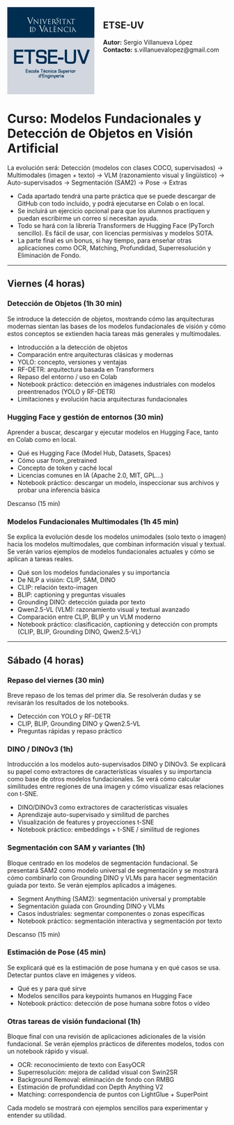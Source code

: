 <div style="display: flex; align-items: flex-start; gap: 20px;">
  <img src="assets/logo_etse.jpg" alt="ETSE-UV Logo" width="200"/>
  <div style="flex: 1;">
    <h2>ETSE-UV</h2>
    <p><strong>Autor:</strong> Sergio Villanueva López<br>
    <strong>Contacto:</strong> s.villanuevalopez@gmail.com</p>
  </div>
</div>


# Curso: Modelos Fundacionales y Detección de Objetos en Visión Artificial

La evolución será: Detección (modelos con clases COCO, supervisados) -> Multimodales (imagen + texto) -> VLM (razonamiento visual y lingüístico) -> Auto-supervisados -> Segmentación (SAM2) -> Pose -> Extras

- Cada apartado tendrá una parte práctica que se puede descargar de GitHub con todo incluido, y podrá ejecutarse en Colab o en local.
- Se incluirá un ejercicio opcional para que los alumnos practiquen y puedan escribirme un correo si necesitan ayuda.
- Todo se hará con la librería Transformers de Hugging Face (PyTorch sencillo). Es fácil de usar, con licencias permisivas y modelos SOTA.
- La parte final es un bonus, si hay tiempo, para enseñar otras aplicaciones como OCR, Matching, Profundidad, Superresolución y Eliminación de Fondo.

---

## Viernes (4 horas)

### Detección de Objetos (1h 30 min)
Se introduce la detección de objetos, mostrando cómo las arquitecturas modernas sientan las bases de los modelos fundacionales de visión y cómo estos conceptos se extienden hacia tareas más generales y multimodales.

- Introducción a la detección de objetos
- Comparación entre arquitecturas clásicas y modernas
- YOLO: concepto, versiones y ventajas
- RF-DETR: arquitectura basada en Transformers
- Repaso del entorno / uso en Colab
- Notebook práctico: detección en imágenes industriales con modelos preentrenados (YOLO y RF-DETR)
- Limitaciones y evolución hacia arquitecturas fundacionales

### Hugging Face y gestión de entornos (30 min)
Aprender a buscar, descargar y ejecutar modelos en Hugging Face, tanto en Colab como en local.

- Qué es Hugging Face (Model Hub, Datasets, Spaces)
- Cómo usar from_pretrained
- Concepto de token y caché local
- Licencias comunes en IA (Apache 2.0, MIT, GPL...)
- Notebook práctico: descargar un modelo, inspeccionar sus archivos y probar una inferencia básica

Descanso (15 min)

### Modelos Fundacionales Multimodales (1h 45 min)
Se explica la evolución desde los modelos unimodales (solo texto o imagen) hacia los modelos multimodales, que combinan información visual y textual. Se verán varios ejemplos de modelos fundacionales actuales y cómo se aplican a tareas reales.

- Qué son los modelos fundacionales y su importancia
- De NLP a visión: CLIP, SAM, DINO
- CLIP: relación texto-imagen
- BLIP: captioning y preguntas visuales
- Grounding DINO: detección guiada por texto
- Qwen2.5-VL (VLM): razonamiento visual y textual avanzado
- Comparación entre CLIP, BLIP y un VLM moderno
- Notebook práctico: clasificación, captioning y detección con prompts (CLIP, BLIP, Grounding DINO, Qwen2.5-VL)

---

## Sábado (4 horas)

### Repaso del viernes (30 min)
Breve repaso de los temas del primer día. Se resolverán dudas y se revisarán los resultados de los notebooks.

- Detección con YOLO y RF-DETR
- CLIP, BLIP, Grounding DINO y Qwen2.5-VL
- Preguntas rápidas y repaso práctico

### DINO / DINOv3 (1h)
Introducción a los modelos auto-supervisados DINO y DINOv3. Se explicará su papel como extractores de características visuales y su importancia como base de otros modelos fundacionales. Se verá cómo calcular similitudes entre regiones de una imagen y cómo visualizar esas relaciones con t-SNE.

- DINO/DINOv3 como extractores de características visuales
- Aprendizaje auto-supervisado y similitud de parches
- Visualización de features y proyecciones t-SNE
- Notebook práctico: embeddings + t-SNE / similitud de regiones

### Segmentación con SAM y variantes (1h)
Bloque centrado en los modelos de segmentación fundacional. Se presentará SAM2 como modelo universal de segmentación y se mostrará cómo combinarlo con Grounding DINO y VLMs para hacer segmentación guiada por texto. Se verán ejemplos aplicados a imágenes.

- Segment Anything (SAM2): segmentación universal y promptable
- Segmentación guiada con Grounding DINO y VLMs
- Casos industriales: segmentar componentes o zonas específicas
- Notebook práctico: segmentación interactiva y segmentación por texto

Descanso (15 min)

### Estimación de Pose (45 min)
Se explicará qué es la estimación de pose humana y en qué casos se usa. Detectar puntos clave en imágenes y vídeos.

- Qué es y para qué sirve
- Modelos sencillos para keypoints humanos en Hugging Face
- Notebook práctico: detección de pose humana sobre fotos o vídeo

### Otras tareas de visión fundacional (1h)
Bloque final con una revisión de aplicaciones adicionales de la visión fundacional. Se verán ejemplos prácticos de diferentes modelos, todos con un notebook rápido y visual.

- OCR: reconocimiento de texto con EasyOCR
- Superresolución: mejora de calidad visual con Swin2SR
- Background Removal: eliminación de fondo con RMBG
- Estimación de profundidad con Depth Anything V2
- Matching: correspondencia de puntos con LightGlue + SuperPoint

Cada modelo se mostrará con ejemplos sencillos para experimentar y entender su utilidad.
